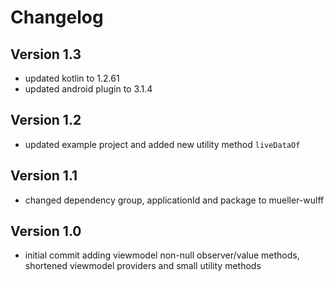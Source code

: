 # Changelog

## Version 1.3

- updated kotlin to 1.2.61
- updated android plugin to 3.1.4

## Version 1.2

- updated example project and added new utility method `liveDataOf`

## Version 1.1

- changed dependency group, applicationId and package to mueller-wulff

## Version 1.0

- initial commit adding viewmodel non-null observer/value methods, shortened viewmodel providers and small utility methods